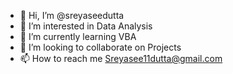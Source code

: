 - 👋 Hi, I’m @sreyaseedutta
- 👀 I’m interested in Data Analysis
- 🌱 I’m currently learning VBA
- 💞️ I’m looking to collaborate on Projects
- 📫 How to reach me Sreyasee11dutta@gmail.com

<!---
sreyaseedutta/sreyaseedutta is a ✨ special ✨ repository because its `README.md` (this file) appears on your GitHub profile.
You can click the Preview link to take a look at your changes.
--->
